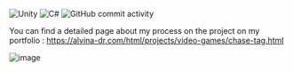 ![Unity](https://img.shields.io/badge/unity-%23000000.svg?style=for-the-badge&logo=unity&logoColor=white)
![C#](https://img.shields.io/badge/c%23-%23239120.svg?style=for-the-badge&logo=csharp&logoColor=white)
![GitHub commit activity](https://img.shields.io/github/commit-activity/t/alvina-dr/nadir-giant-hunter-public?authorFilter=alvina-dr&style=for-the-badge)

You can find a detailed page about my process on the project on my portfolio : https://alvina-dr.com/html/projects/video-games/chase-tag.html


![image](https://github.com/user-attachments/assets/57583d9c-8782-4950-990a-5461a8078e0d)
